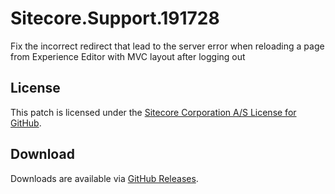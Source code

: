 # Sitecore.Support.191728
Fix the incorrect redirect that lead to the server error when reloading a page from Experience Editor with MVC layout after logging out

## License  
This patch is licensed under the [Sitecore Corporation A/S License for GitHub](https://github.com/sitecoresupport/Sitecore.Support.191728/blob/master/LICENSE).  

## Download  
Downloads are available via [GitHub Releases](https://github.com/sitecoresupport/Sitecore.Support.191728/releases).  
